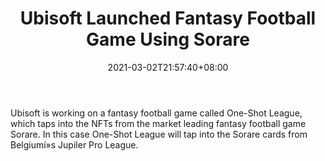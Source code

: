﻿---
title: "Ubisoft Launched Fantasy Football Game Using Sorare"
date: 2021-03-02T21:57:40+08:00
lastmod: 2021-03-02T16:45:40+08:00
draft: false
authors: ["Peacemaker"]
description: "Ubisoft is working on a fantasy football game called One-Shot League, which taps into the NFTs from the market leading fantasy football game Sorare. In this case One-Shot League will tap into the Sorare cards from Belgiumí»s Jupiler Pro League."
featuredImage: "ubisoft-launched-fantasy-football-game-using-sorare.png"
tags: ["Virtual World","Play to Earn"]
categories: ["news"]
news: ["Virtual World"]
weight: 
lightgallery: true
pinned: false
recommend: false
recommend1: false
---

Ubisoft is working on a fantasy football game called One-Shot League, which taps into the NFTs from the market leading fantasy football game Sorare. In this case One-Shot League will tap into the Sorare cards from Belgiumí»s Jupiler Pro League.

<!--more-->

